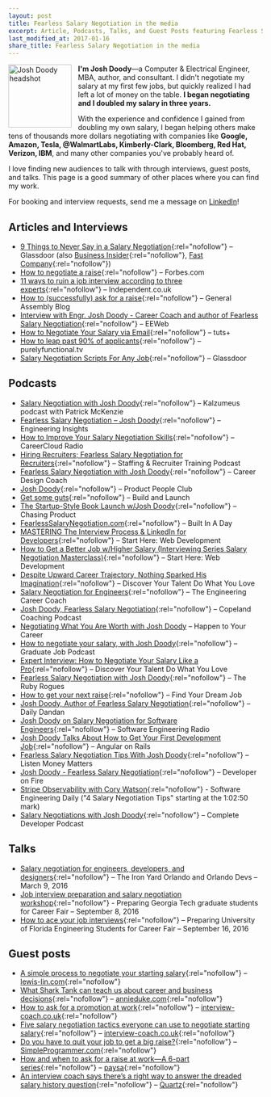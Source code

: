 ```yaml
---
layout: post
title: Fearless Salary Negotiation in the media
excerpt: Article, Podcasts, Talks, and Guest Posts featuring Fearless Salary Negotiation
last_modified_at: 2017-01-16
share_title: Fearless Salary Negotiation in the media
---
```

<img src="{{ site.baseurl }}/images/josh-doody-200px-circle.png" style="padding-right: 10px;" width="125" alt="Josh Doody headshot" class="author__image" align="left"> **I'm Josh Doody**—a Computer & Electrical Engineer, MBA, author, and consultant. I didn't negotiate my salary at my first few jobs, but quickly realized I had left a lot of money on the table. **I began negotiating and I doubled my salary in three years.**

With the experience and confidence I gained from doubling my own salary, I began helping others make tens of thousands more dollars negotiating with companies like **Google, Amazon, Tesla, @WalmartLabs, Kimberly-Clark, Bloomberg, Red Hat, Verizon, IBM**, and many other companies you've probably heard of.

I love finding new audiences to talk with through interviews, guest posts, and talks. This page is a good summary of other places where you can find my work.

For booking and interview requests, send me a message on  [LinkedIn](https://www.linkedin.com/in/joshdoody)!

## Articles and Interviews

* [9 Things to Never Say in a Salary Negotiation](https://www.glassdoor.com/blog/9-things-to-never-say-in-a-salary-negotiation/){:rel="nofollow"} – Glassdoor (also [Business Insider](http://www.businessinsider.com/9-things-you-should-never-say-during-a-salary-negotiation-2017-2){:rel="nofollow"}, [Fast Company](https://www.fastcompany.com/3068323/career-evolution/nine-words-and-phrases-to-avoid-when-youre-negotiating-a-salary){:rel="nofollow"})
* [How to negotiate a raise](http://www.forbes.com/sites/tomanderson/2016/07/06/how-to-negotiate-a-raise/#6dbd01246fa0){:rel="nofollow"} – Forbes.com
* [11 ways to ruin a job interview according to three experts](http://www.independent.co.uk/news/business/news/11-ways-to-ruin-a-job-interview-according-to-three-experts-a6721271.html){:rel="nofollow"} – Independent.co.uk
* [How to (successfully) ask for a raise](https://generalassemb.ly/blog/how-to-successfully-ask-for-a-raise/){:rel="nofollow"} – General Assembly Blog
* [Interview with Engr. Josh Doody - Career Coach and author of Fearless Salary Negotiation](https://www.eeweb.com/spotlight/interview-with-engr-josh-doody){:rel="nofollow"} – EEWeb
* [How to Negotiate Your Salary via Email](https://business.tutsplus.com/tutorials/how-to-negotiate-your-salary-via-email--cms-27031){:rel="nofollow"} – tuts+
* [How to leap past 90% of applicants](https://purelyfunctional.tv/functional-programming-career-guide/resume-interview-salary/){:rel="nofollow"} – purelyfunctional.tv
* [Salary Negotiation Scripts For Any Job](https://www.glassdoor.com/blog/salary-negotiation-scripts-for-any-job/){:rel="nofollow"} – Glassdoor

## Podcasts

* [Salary Negotiation with Josh Doody](http://www.kalzumeus.com/2016/06/03/kalzumeus-podcast-episode-12-salary-negotiation-with-josh-doody/){:rel="nofollow"} – Kalzumeus podcast with Patrick McKenzie
* [Fearless Salary Negotiation – Josh Doody](http://engineeringinsightspodcast.com/episode25/){:rel="nofollow"} – Engineering Insights
* [How to Improve Your Salary Negotiation Skills](http://www.careercloud.com/news/2016/5/7/how-to-improve-your-salary-negotiation-skills){:rel="nofollow"} – CareerCloud Radio
* [Hiring Recruiters; Fearless Salary Negotiation for Recruiters](http://scottlove.libsyn.com/grt/episode-39-hiring-recruiters-fearless-salary-negotiation-for-recruiters-staffing){:rel="nofollow"} – Staffing & Recruiter Training Podcast
* [Fearless Salary Negotiation with Josh Doody](http://www.careerdesigncoach.com/episode26){:rel="nofollow"} – Career Design Coach
* [Josh Doody](https://soundcloud.com/productpeopleclub/ep-001-josh-doody){:rel="nofollow"} – Product People Club
* [Get some guts](http://buildandlaunch.net/22/){:rel="nofollow"} – Build and Launch
* [The Startup-Style Book Launch w/Josh Doody](http://www.chasingproduct.com/episodes/episode-35-the-startup-style-book-launch-wjosh-doody){:rel="nofollow"} – Chasing Product
* [FearlessSalaryNegotiation.com](http://www.builtinadaypodcast.com/2016/04/24/episode-3/){:rel="nofollow"} – Built In A Day
* [MASTERING The Interview Process & LinkedIn for Developers](https://soundcloud.com/starthere-webdev/26-level-up-your-web-dev-job-linkedin-for-developers-and-mastering-the-interview-process){:rel="nofollow"} – Start Here: Web Development
* [How to Get a Better Job w/Higher Salary (Interviewing Series Salary Negotiation Masterclass)](https://soundcloud.com/starthere-webdev/how-to-get-a-better-job-with-higher-salary){:rel="nofollow"} – Start Here: Web Development
* [Despite Upward Career Trajectory, Nothing Sparked His Imagination](http://www.discoveryourtalentpodcast.com/podcast/josh-doody/){:rel="nofollow"} – Discover Your Talent Do What You Love
* [Salary Negotiation for Engineers](http://engineeringcareercoach.com/2016/05/17/tecc-115-salary-negotiation-engineers/){:rel="nofollow"} – The Engineering Career Coach
* [Josh Doody, Fearless Salary Negotiation](https://www.copelandcoaching.com/2016/06/14/ccp104-josh-doody-fearless-salary-negotiation/){:rel="nofollow"} – Copeland Coaching Podcast
* [Negotiating What You Are Worth with Josh Doody](http://happentoyourcareer.com/136) – Happen to Your Career
* [How to negotiate your salary, with Josh Doody](http://www.graduatejobpodcast.com/salary/){:rel="nofollow"} – Graduate Job Podcast
* [Expert Interview: How to Negotiate Your Salary Like a Pro](http://www.discoveryourtalentpodcast.com/podcast/josh-doody-2/){:rel="nofollow"} – Discover Your Talent Do What You Love
* [Fearless Salary Negotiation with Josh Doody](https://devchat.tv/ruby-rogues/274-rr-fearless-salary-negotiation-with-josh-doody){:rel="nofollow"} – The Ruby Rogues
* [How to get your next raise](https://www.macslist.org/ep-049-get-next-raise-josh-doody/){:rel="nofollow"} – Find Your Dream Job
* [Josh Doody, Author of Fearless Salary Negotiation](https://soundcloud.com/dandanglobal/dailydandan33){:rel="nofollow"} – Daily Dandan
* [Josh Doody on Salary Negotiation for Software Engineers](http://www.se-radio.net/2016/11/se-radio-episode-275-josh-doody-on-salary-negotiation-for-software-engineers/){:rel="nofollow"} – Software Engineering Radio
* [Josh Doody Talks About How to Get Your First Development Job](https://www.angularonrails.com/josh-doody-talks-get-first-development-job/){:rel="nofollow"} – Angular on Rails
* [Fearless Salary Negotiation Tips With Josh Doody](https://www.listenmoneymatters.com/salary-negotiation-tips/){:rel="nofollow"} – Listen Money Matters
* [Josh Doody - Fearless Salary Negotiation](http://developeronfire.com/podcast/episode-217-josh-doody-fearless){:rel="nofollow"} – Developer on Fire
* [Stripe Observability with Cory Watson](https://softwareengineeringdaily.com/2017/03/15/stripe-observability-with-cory-watson/){:rel="nofollow"} - Software Engineering Daily ("4 Salary Negotiation Tips" starting at the 1:02:50 mark)
* [Salary Negotiations with Josh Doody](http://completedeveloperpodcast.com/episode-85/){:rel="nofollow"} – Complete Developer Podcast

## Talks

* [Salary negotiation for engineers, developers, and designers](https://fearlesssalarynegotiation.com/salary-negotiation-for-engineers-developers-and-designers/){:rel="nofollow"} – The Iron Yard Orlando and Orlando Devs – March 9, 2016
* [Job interview preparation and salary negotiation workshop](http://www.intaadvising.gatech.edu/career/meet-and-greet-josh-doody-author-of-fearless-salary-negotiation-september-8th/){:rel="nofollow"} - Preparing Georgia Tech graduate students for Career Fair – September 8, 2016
* [How to ace your job interviews](https://www.eng.ufl.edu/students/events/ace-job-interviews/){:rel="nofollow"} – Preparing University of Florida Engineering Students for Career Fair – September 16, 2016

## Guest posts

* [A simple process to negotiate your starting salary](http://www.lewis-lin.com/blog/2016/10/13/a-simple-process-to-negotiate-your-starting-salary){:rel="nofollow"} – [lewis-lin.com](http://www.lewis-lin.com){:rel="nofollow"}
* [What Shark Tank can teach us about career and business decisions](http://annieduke.com/annies-analysis/#what-shark-tank-can-teach-us-about-business-and-career-decisions){:rel="nofollow"} – [annieduke.com](http://annieduke.com){:rel="nofollow"}
* [How to ask for a promotion at work](http://interview-coach.co.uk/howtoaskforapromotion/){:rel="nofollow"} – [interview-coach.co.uk](http://interview-coach.co.uk){:rel="nofollow"}
* [Five salary negotiation tactics everyone can use to negotiate starting salary](http://interview-coach.co.uk/five-salary-negotiation-tactics-everyone-can-use-negotiate-starting-salary/){:rel="nofollow"} – [interview-coach.co.uk](http://interview-coach.co.uk){:rel="nofollow"}
* [Do you have to quit your job to get a big raise?](https://simpleprogrammer.com/2016/11/16/do-you-have-to-quit-your-job-to-get-a-big-raise/){:rel="nofollow"} – [SimpleProgrammer.com](https://simpleprogrammer.com){:rel="nofollow"}
* [How and when to ask for a raise at work—A 6-part series](https://www.paysa.com/blog/2017/01/16/the-cost-of-waiting-for-a-raise/){:rel="nofollow"} – [paysa](https://www.paysa.com){:rel="nofollow"}
* [An interview coach says there’s a right way to answer the dreaded salary history question](https://qz.com/942800/an-interview-coach-says-theres-a-right-way-to-answer-the-dreaded-salary-history-question/){:rel="nofollow"} – [Quartz](https://www.qz.com){:rel="nofollow"}